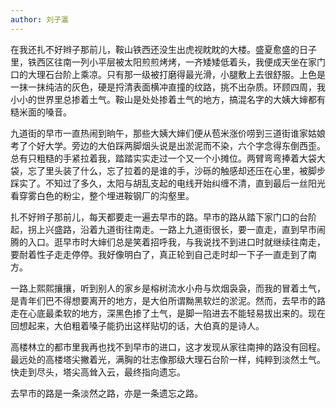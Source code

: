 ```yaml
---
author: 刘子瀛
---
```

在我还扎不好辫子那前儿，鞍山铁西还没生出虎视眈眈的大楼。盛夏愈盛的日子里，铁西区往南一列小平层被太阳煎煎烤烤，一齐矮矮低着头，我便成天坐在家门口的大理石台阶上乘凉。只有那一级被打磨得最光滑，小腿敷上去很舒服。上色是一抹一抹纯洁的灰色，硬是捋清表面横冲直撞的纹路，挑不出杂质。环顾四周，我小小的世界里总掺着土气。鞍山是处处掺着土气的地方，搞混名字的大姨大婶都有糙米面的嗓音。 

九道街的早市一直热闹到晌午，那些大姨大婶们便从苞米涨价唠到三道街谁家姑娘考了个好大学。旁边的大伯踩两脚烟头说是出淤泥而不染，六个字念得东倒西歪。总有只粗糙的手紧拉着我，踏踏实实走过一个又一个小摊位。两臂弯弯捧着大袋大袋，忘了里头装了什么，忘了拉着的是谁的手，沙砾的触感却还压在心里，被脚步踩实了。不知过了多久，太阳与胡乱支起的电线开始纠缠不清，直到最后一丝阳光看穿雾白色的粉尘，整个埋进鞍钢厂的沟壑里。 

扎不好辫子那前儿，每天都要走一遍去早市的路。早市的路从踏下家门口的台阶起，拐上兴盛路，沿着九道街往南走。一路上九道街很长，要一直走，直到早市闹腾的入口。逛早市时大婶们总是笑着招呼我，与我说找不到进口时就继续往南走，要耐着性子走走停停。我好像明白了，真正轮到自己走时却一下子一直走到了南方。 

一路上熙熙攘攘，听到别人的家乡是榕树流水小舟与炊烟袅袅，而我的冒着土气，是青年们巴不得想要离开的地方，是大伯所谓黝黑软烂的淤泥。然而，去早市的路走在心底最柔软的地方，深黑色掺了土气，是脚一陷进去不能轻易拔出来的。现在回想起来，大伯粗着嗓子能扔出这样贴切的话，大伯真的是诗人。 

高楼林立的都市里我再也找不到早市的进口，这才发现从家往南抻的路没有回程。最远处的高楼塔尖撇着光，满胸的壮志像那级大理石台阶一样，纯粹到淡然土气。快走到尽头，塔尖高耸入云，最终指向遗忘。 

去早市的路是一条淡然之路，亦是一条遗忘之路。 
